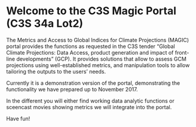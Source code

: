 # Welcome to the C3S Magic Portal (C3S 34a Lot2)

The Metrics and Access to Global Indices for Climate Projections (MAGIC) portal provides the functions as requested in the C3S tender “Global Climate Projections: Data Access, product generation and impact of front-line developments” (GCP). It provides solutions that allow to assess GCM projections using well-established metrics, and manipulation tools to allow tailoring the outputs to the users’ needs. 

Currently it is a demonstration version of the portal, demonstrating the functionality we have prepared up to November 2017. 

In the different you will either find working data analytic functions or sceencast movies showing metrics we will integrate into the portal. 

Have fun!
